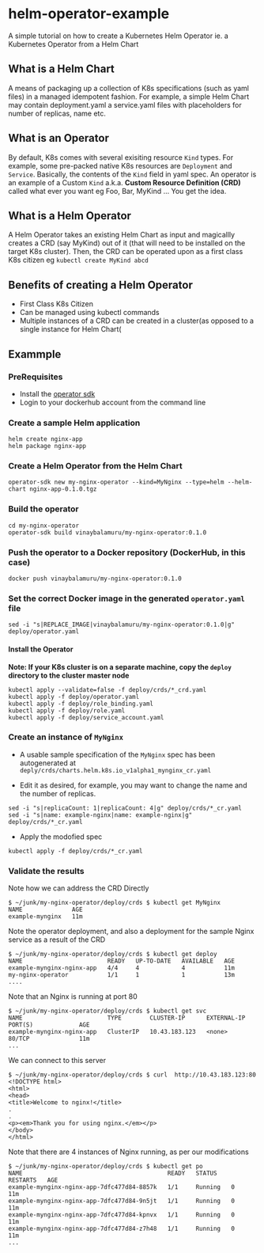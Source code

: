 # helm-operator-example
A simple tutorial on how to create a Kubernetes Helm Operator ie. a Kubernetes Operator from a Helm Chart

## What is a Helm Chart
A means of packaging up a collection of K8s specifications (such as yaml files) in a managed idempotent fashion.  For example, a simple Helm Chart may contain deployment.yaml a service.yaml files with placeholders for number of replicas, name etc. 

## What is an Operator
By default, K8s comes with several exisiting resource ```Kind``` types. For example, some pre-packed native K8s resources are ```Deployment``` and ```Service```. Basically, the contents of the ```Kind``` field in yaml spec. An operator is an example of a Custom ```Kind``` a.k.a. **Custom Resource Definition (CRD)** called what ever you want eg Foo, Bar, MyKind ... You get the idea.

## What is a Helm Operator
A Helm Operator takes an existing Helm Chart as input and  magicallly creates a CRD (say MyKind) out of it (that will need to be installed on the target K8s cluster). Then, the CRD can be operated upon as a first class K8s citizen eg ```kubectl create MyKind abcd```

## Benefits of creating a Helm Operator
* First Class K8s Citizen
* Can be managed using kubectl commands
* Multiple instances of a CRD can be created in a cluster(as opposed to a single instance for Helm Chart(

## Exammple
### PreRequisites
* Install the [operator sdk ](https://github.com/operator-framework/operator-sdk/blob/master/doc/user/install-operator-sdk.md)
* Login to your dockerhub account from the command line

### Create a sample Helm application
```
helm create nginx-app
helm package nginx-app
```

### Create a Helm Operator from the Helm Chart
```
operator-sdk new my-nginx-operator --kind=MyNginx --type=helm --helm-chart nginx-app-0.1.0.tgz
```

### Build the operator
```
cd my-nginx-operator
operator-sdk build vinaybalamuru/my-nginx-operator:0.1.0
```

### Push the operator to a Docker repository (DockerHub, in this case)
```
docker push vinaybalamuru/my-nginx-operator:0.1.0
```

### Set the correct Docker image in the generated ```operator.yaml``` file
```
sed -i "s|REPLACE_IMAGE|vinaybalamuru/my-nginx-operator:0.1.0|g" deploy/operator.yaml 
```

#### Install the Operator
**Note: If your K8s cluster is on a separate machine, copy the ```deploy``` directory to the cluster master node**
```
kubectl apply --validate=false -f deploy/crds/*_crd.yaml
kubectl apply -f deploy/operator.yaml
kubectl apply -f deploy/role_binding.yaml
kubectl apply -f deploy/role.yaml
kubectl apply -f deploy/service_account.yaml
```

### Create an instance of ```MyNginx```
* A usable sample specification of the ```MyNginx``` spec has been autogenerated at ```deply/crds/charts.helm.k8s.io_v1alpha1_mynginx_cr.yaml```

* Edit it as desired, for example, you may want to change the name and the number of replicas.
```
sed -i "s|replicaCount: 1|replicaCount: 4|g" deploy/crds/*_cr.yaml
sed -i "s|name: example-nginx|name: example-nginx|g" deploy/crds/*_cr.yaml
```

* Apply the modofied spec
```
kubectl apply -f deploy/crds/*_cr.yaml
```

### Validate the results
Note how we can address the CRD Directly
```
$ ~/junk/my-nginx-operator/deploy/crds $ kubectl get MyNginx 
NAME              AGE
example-mynginx   11m
```

Note the operator deployment, and also a deployment for the sample Nginx service as a result of the CRD
```
$ ~/junk/my-nginx-operator/deploy/crds $ kubectl get deploy
NAME                        READY   UP-TO-DATE   AVAILABLE   AGE
example-mynginx-nginx-app   4/4     4            4           11m
my-nginx-operator           1/1     1            1           13m
....
```
Note that an Nginx is running at port 80
```
$ ~/junk/my-nginx-operator/deploy/crds $ kubectl get svc
NAME                        TYPE        CLUSTER-IP      EXTERNAL-IP   PORT(S)             AGE
example-mynginx-nginx-app   ClusterIP   10.43.183.123   <none>        80/TCP              11m
...
```
We can connect to this server
```
$ ~/junk/my-nginx-operator/deploy/crds $ curl  http://10.43.183.123:80
<!DOCTYPE html>
<html>
<head>
<title>Welcome to nginx!</title>
.
.
<p><em>Thank you for using nginx.</em></p>
</body>
</html>

```

Note that there are 4 instances of Nginx running, as per our modifications
```
$ ~/junk/my-nginx-operator/deploy/crds $ kubectl get po
NAME                                         READY   STATUS    RESTARTS   AGE
example-mynginx-nginx-app-7dfc477d84-8857k   1/1     Running   0          11m
example-mynginx-nginx-app-7dfc477d84-9n5jt   1/1     Running   0          11m
example-mynginx-nginx-app-7dfc477d84-kpnvx   1/1     Running   0          11m
example-mynginx-nginx-app-7dfc477d84-z7h48   1/1     Running   0          11m
...
```

